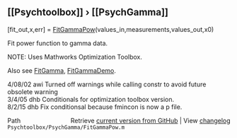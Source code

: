 ## [[Psychtoolbox]] &#8250; [[PsychGamma]]

[fit\_out,x,err] = [FitGammaPow](FitGammaPow)(values\_in,measurements,values\_out,x0)  
  
Fit power function to gamma data.  
  
NOTE: Uses Mathworks Optimization Toolbox.  
  
Also see [FitGamma](FitGamma), [FitGammaDemo](FitGammaDemo).  
  
4/08/02   awi   Turned off warnings while calling constr to avoid future obsolete warning  
3/4/05  dhb   Conditionals for optimization toolbox version.  
8/2/15    dhb   Fix conditionsal because fmincon is now a p file.  




<div class="code_header" style="text-align:right;">
  <span style="float:left;">Path&nbsp;&nbsp;</span> <span class="counter">Retrieve <a href=
  "https://raw.github.com/Psychtoolbox-3/Psychtoolbox-3/beta/Psychtoolbox/PsychGamma/FitGammaPow.m">current version from GitHub</a> | View <a href=
  "https://github.com/Psychtoolbox-3/Psychtoolbox-3/commits/beta/Psychtoolbox/PsychGamma/FitGammaPow.m">changelog</a></span>
</div>
<div class="code">
  <code>Psychtoolbox/PsychGamma/FitGammaPow.m</code>
</div>

